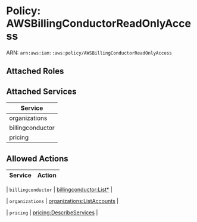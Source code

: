 # Policy: AWSBillingConductorReadOnlyAccess

ARN: `arn:aws:iam::aws:policy/AWSBillingConductorReadOnlyAccess`

## Attached Roles

## Attached Services

| Service |
|---------|
| organizations |
| billingconductor |
| pricing |

## Allowed Actions

| Service | Action |
|:-------:|--------|

| `billingconductor` | [billingconductor:List*](../actions.md#billingconductor:listall) |

| `organizations` | [organizations:ListAccounts](../actions.md#organizations:listaccounts) |

| `pricing` | [pricing:DescribeServices](../actions.md#pricing:describeservices) |
